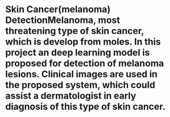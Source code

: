 # Skin Cancer(melanoma) DetectionMelanoma, most threatening type of skin cancer, which is develop from moles. In this project an deep learning model is proposed for detection of melanoma lesions. Clinical images are used in the proposed system, which could assist a dermatologist in early diagnosis of this type of skin cancer.

